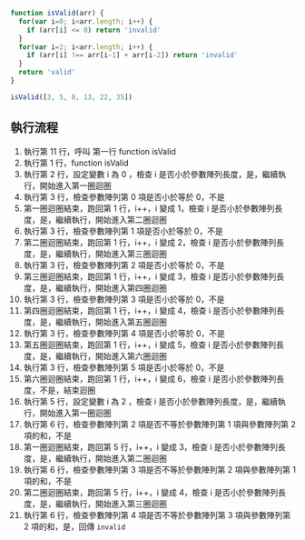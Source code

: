 ``` js
function isValid(arr) {
  for(var i=0; i<arr.length; i++) {
    if (arr[i] <= 0) return 'invalid'
  }
  for(var i=2; i<arr.length; i++) {
    if (arr[i] !== arr[i-1] + arr[i-2]) return 'invalid'
  }
  return 'valid'
}

isValid([3, 5, 8, 13, 22, 35])
```

## 執行流程
1. 執行第 11 行，呼叫 第一行 function isValid
2. 執行第 1  行，function isValid
3. 執行第 2 行，設定變數 i 為 0 ，檢查 i 是否小於參數陣列長度，是，繼續執行，開始進入第一圈迴圏
4. 執行第 3 行，檢查參數陣列第 0 項是否小於等於 0，不是
5. 第一圈迴圈結束，跑回第 1 行，i++，i 變成 1，檢查 i 是否小於參數陣列長度，是，繼續執行，開始進入第二圈迴圏
6. 執行第 3 行，檢查參數陣列第 1 項是否小於等於 0，不是
7. 第二圈迴圈結束，跑回第 1 行，i++，i 變成 2，檢查 i 是否小於參數陣列長度，是，繼續執行，開始進入第三圈迴圏
8. 執行第 3 行，檢查參數陣列第 2 項是否小於等於 0，不是
9. 第三圈迴圈結束，跑回第 1 行，i++，i 變成 3，檢查 i 是否小於參數陣列長度，是，繼續執行，開始進入第四圈迴圏
10. 執行第 3 行，檢查參數陣列第 3 項是否小於等於 0，不是
11. 第四圈迴圈結束，跑回第 1 行，i++，i 變成 4，檢查 i 是否小於參數陣列長度，是，繼續執行，開始進入第五圈迴圏
12. 執行第 3 行，檢查參數陣列第 4 項是否小於等於 0，不是
13. 第五圈迴圈結束，跑回第 1 行，i++，i 變成 5，檢查 i 是否小於參數陣列長度，是，繼續執行，開始進入第六圈迴圏
14. 執行第 3 行，檢查參數陣列第 5 項是否小於等於 0，不是
15. 第六圈迴圈結束，跑回第 1 行，i++，i 變成 6，檢查 i 是否小於參數陣列長度，不是，結束迴圈
16. 執行第 5 行，設定變數 i 為 2 ，檢查 i 是否小於參數陣列長度，是，繼續執行，開始進入第一圈迴圏
17. 執行第 6 行，檢查參數陣列第 2 項是否不等於參數陣列第 1 項與參數陣列第 2 項的和，不是
19. 第一圈迴圈結束，跑回第 5 行，i++，i 變成 3，檢查 i 是否小於參數陣列長度，是，繼續執行，開始進入第二圈迴圏
20. 執行第 6 行，檢查參數陣列第 3 項是否不等於參數陣列第 2 項與參數陣列第 1 項的和，不是
21. 第二圈迴圈結束，跑回第 5 行，i++，i 變成 4，檢查 i 是否小於參數陣列長度，是，繼續執行，開始進入第三圈迴圏
24. 執行第 6 行，檢查參數陣列第 4 項是否不等於參數陣列第 3 項與參數陣列第 2 項的和，是，回傳 `invalid`
